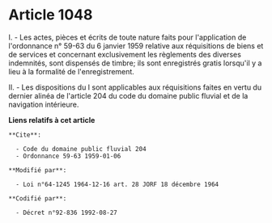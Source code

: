 # Article 1048

I. - Les actes, pièces et écrits de toute nature faits pour l'application de l'ordonnance n° 59-63 du 6 janvier 1959 relative
aux réquisitions de biens et de services et concernant exclusivement les règlements des diverses indemnités, sont dispensés
de timbre; ils sont enregistrés gratis lorsqu'il y a lieu à la formalité de l'enregistrement.

II. -  Les dispositions du I sont applicables aux réquisitions faites en vertu du dernier alinéa de l'article 204 du code du
domaine public fluvial et de la navigation intérieure.

**Liens relatifs à cet article**

	**Cite**:

	  - Code du domaine public fluvial 204
	  - Ordonnance 59-63 1959-01-06

	**Modifié par**:

	  - Loi n°64-1245 1964-12-16 art. 28 JORF 18 décembre 1964

	**Codifié par**:

	  - Décret n°92-836 1992-08-27

